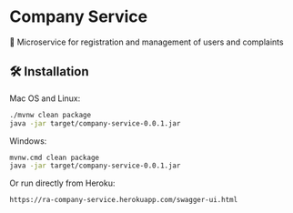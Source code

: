 # Company Service
📜 Microservice for registration and management of users and complaints

## 🛠 Installation

Mac OS and Linux:

```sh
./mvnw clean package
java -jar target/company-service-0.0.1.jar
```

Windows:

```sh
mvnw.cmd clean package
java -jar target/company-service-0.0.1.jar
```

Or run directly from Heroku:

```sh
https://ra-company-service.herokuapp.com/swagger-ui.html
```